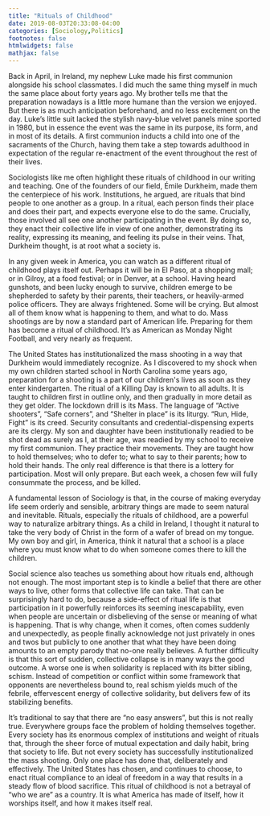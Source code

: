 ```yaml
---
title: "Rituals of Childhood"
date: 2019-08-03T20:33:08-04:00
categories: [Sociology,Politics]
footnotes: false
htmlwidgets: false
mathjax: false
---
```


Back in April, in Ireland, my nephew Luke made his first communion alongside his school classmates. I did much the same thing myself in much the same place about forty years ago. My brother tells me that the preparation nowadays is a little more humane than the version we enjoyed. But there is as much anticipation beforehand, and no less excitement on the day. Luke’s little suit lacked the stylish navy-blue velvet panels mine sported in 1980, but in essence the event was the same in its purpose, its form, and in most of its details. A first communion inducts a child into one of the sacraments of the Church, having them take a step towards adulthood in expectation of the regular re-enactment of the event throughout the rest of their lives.

Sociologists like me often highlight these rituals of childhood in our writing and teaching. One of the founders of our field, Émile Durkheim, made them the centerpiece of his work. Institutions, he argued, are rituals that bind people to one another as a group. In a ritual, each person finds their place and does their part, and expects everyone else to do the same. Crucially, those involved all see one another participating in the event. By doing so, they enact their collective life in view of one another, demonstrating its reality, expressing its meaning, and feeling its pulse in their veins. That, Durkheim thought, is at root what a society is.

In any given week in America, you can watch as a different ritual of childhood plays itself out. Perhaps it will be in El Paso, at a shopping mall; or in Gilroy, at a food festival; or in Denver, at a school. Having heard gunshots, and been lucky enough to survive, children emerge to be shepherded to safety by their parents, their teachers, or heavily-armed police officers. They are always frightened. Some will be crying. But almost all of them know what is happening to them, and what to do. Mass shootings are by now a standard part of American life. Preparing for them has become a ritual of childhood. It’s as American as Monday Night Football, and very nearly as frequent. 

The United States has institutionalized the mass shooting in a way that Durkheim would immediately recognize. As I discovered to my shock when my own children started school in North Carolina some years ago, preparation for a shooting is a part of our children's lives as soon as they enter kindergarten. The ritual of a Killing Day is known to all adults. It is taught to children first in outline only, and then gradually in more detail as they get older. The lockdown drill is its Mass. The language of “Active shooters”, “Safe corners”, and “Shelter in place” is its liturgy. “Run, Hide, Fight” is its creed. Security consultants and credential-dispensing experts are its clergy. My son and daughter have been institutionally readied to be shot dead as surely as I, at their age, was readied by my school to receive my first communion. They practice their movements. They are taught how to hold themselves; who to defer to; what to say to their parents; how to hold their hands. The only real difference is that there is a lottery for participation. Most will only prepare. But each week, a chosen few will fully consummate the process, and be killed. 

A fundamental lesson of Sociology is that, in the course of making everyday life seem orderly and sensible, arbitrary things are made to seem natural and inevitable. Rituals, especially the rituals of childhood, are a powerful way to naturalize arbitrary things. As a child in Ireland, I thought it natural to take the very body of Christ in the form of a wafer of bread on my tongue. My own boy and girl, in America, think it natural that a school is a place where you must know what to do when someone comes there to kill the children. 

Social science also teaches us something about how rituals end, although not enough. The most important step is to kindle a belief that there are other ways to live, other forms that collective life can take. That can be surprisingly hard to do, because a side-effect of ritual life is that participation in it powerfully reinforces its seeming inescapability, even when people are uncertain or disbelieving of the sense or meaning of what is happening. That is why change, when it comes, often comes suddenly and unexpectedly, as people finally acknowledge not just privately in ones and twos but publicly to one another that what they have been doing amounts to an empty parody that no-one really believes. A further difficulty is that this sort of sudden, collective collapse is in many ways the good outcome. A worse one is when solidarity is replaced with its bitter sibling, schism. Instead of competition or conflict within some framework that opponents are nevertheless bound to, real schism yields much of the febrile, effervescent energy of collective solidarity, but delivers few of its stabilizing benefits. 
 
It’s traditional to say that there are “no easy answers”, but this is not really true. Everywhere groups face the problem of holding themselves together. Every society has its enormous complex of institutions and weight of rituals that, through the sheer force of mutual expectation and daily habit, bring that society to life. But not every society has successfully institutionalized the mass shooting. Only one place has done that, deliberately and effectively. The United States has chosen, and continues to choose, to enact ritual compliance to an ideal of freedom in a way that results in a steady flow of blood sacrifice. This ritual of childhood is not a betrayal of “who we are” as a country. It is what America has made of itself, how it worships itself, and how it makes itself real.





